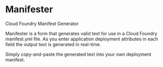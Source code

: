 # Manifester
Cloud Foundry Manifest Generator

Manifester is a form that generates valid text for use in a Cloud Foundry manifest.yml file.  As you enter application deployment attributes in each field the output text is generated in real-time.

Simply copy-and-paste the generated text into your own deployment manifest.

